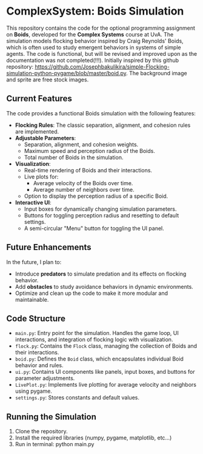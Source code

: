 # ComplexSystem: Boids Simulation  

This repository contains the code for the optional programming assignment on **Boids**, developed for the **Complex Systems** course at UvA. The simulation models flocking behavior inspired by Craig Reynolds' Boids, which is often used to study emergent behaviors in systems of simple agents. The code is functional, but will be revised and improved upon as the documentation was not completed(!!!). Initially inspired by this github repository: https://github.com/Josephbakulikira/simple-Flocking-simulation-python-pygame/blob/master/boid.py. The background image and sprite are free stock images.

## Current Features  
The code provides a functional Boids simulation with the following features:  
- **Flocking Rules**: The classic separation, alignment, and cohesion rules are implemented.  
- **Adjustable Parameters**:  
  - Separation, alignment, and cohesion weights.  
  - Maximum speed and perception radius of the Boids.  
  - Total number of Boids in the simulation.  
- **Visualization**:  
  - Real-time rendering of Boids and their interactions.  
  - Live plots for:  
    - Average velocity of the Boids over time.  
    - Average number of neighbors over time.  
  - Option to display the perception radius of a specific Boid.  
- **Interactive UI**:  
  - Input boxes for dynamically changing simulation parameters.  
  - Buttons for toggling perception radius and resetting to default settings.  
  - A semi-circular "Menu" button for toggling the UI panel.  

## Future Enhancements  
In the future, I plan to:  
- Introduce **predators** to simulate predation and its effects on flocking behavior.  
- Add **obstacles** to study avoidance behaviors in dynamic environments.  
- Optimize and clean up the code to make it more modular and maintainable.  

## Code Structure  
- `main.py`: Entry point for the simulation. Handles the game loop, UI interactions, and integration of flocking logic with visualization.  
- `flock.py`: Contains the `Flock` class, managing the collection of Boids and their interactions.  
- `boid.py`: Defines the `Boid` class, which encapsulates individual Boid behavior and rules.  
- `ui.py`: Contains UI components like panels, input boxes, and buttons for parameter adjustments.  
- `LivePlot.py`: Implements live plotting for average velocity and neighbors using pygame.  
- `settings.py`: Stores constants and default values.

## Running the Simulation  
1. Clone the repository.  
2. Install the required libraries (numpy, pygame, matplotlib, etc...)
3. Run in terminal: python main.py
